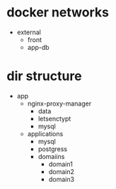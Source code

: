 # docker networks
- external
  - front
  - app-db

# dir structure
- app
  - nginx-proxy-manager
    - data
    - letsenctypt
    - mysql
  - applications
    - mysql
    - postgress
    - domaiins
      - domain1
      - domain2
      - domain3
